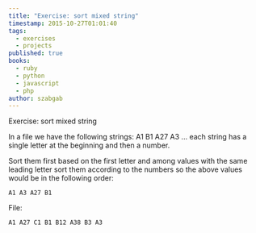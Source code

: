 ```yaml
---
title: "Exercise: sort mixed string"
timestamp: 2015-10-27T01:01:40
tags:
  - exercises
  - projects
published: true
books:
  - ruby
  - python
  - javascript
  - php
author: szabgab
---
```



Exercise: sort mixed string


In a file we have the following strings: A1 B1 A27 A3 ... each string has a single letter at the beginning and then a number.

Sort them first based on the first letter and among values with the same leading letter sort them according to the numbers so the above values would be in the following order:

```
A1 A3 A27 B1
```

File:

```
A1 A27 C1 B1 B12 A38 B3 A3
```

